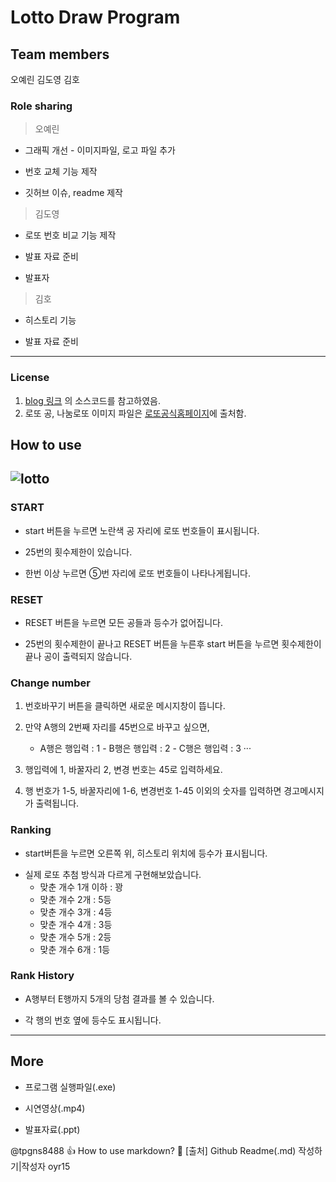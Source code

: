 Lotto Draw Program
============ 
Team members
- 
오예린 김도영 김호

### Role sharing 
>오예린 

+ 그래픽 개선 - 이미지파일, 로고 파일 추가
* 번호 교체 기능 제작
- 깃허브 이슈, readme 제작

>김도영

+ 로또 번호 비교 기능 제작
* 발표 자료 준비
- 발표자

>김호

+ 히스토리 기능
* 발표 자료 준비
----

### License
1. [blog 링크](https://korn123.blog.me/30097873872) 의 소스코드를 참고하였음.
2. 로또 공, 나눔로또 이미지 파일은 [로또공식홈페이지](https://m.dhlottery.co.kr/common.do?method=main)에 출처함. 

How to use
----- 
![lotto](https://user-images.githubusercontent.com/44154076/49695106-f82ce680-fbd8-11e8-8135-fb4b9c4dac67.png)
----



### START 
+ start 버튼을 누르면 노란색 공 자리에 로또 번호들이 표시됩니다.  
* 25번의 횟수제한이 있습니다.
- 한번 이상 누르면 ⑤번 자리에 로또 번호들이 나타나게됩니다.



### RESET
+ RESET 버튼을 누르면 모든 공들과 등수가 없어집니다.  
* 25번의 횟수제한이 끝나고 RESET 버튼을 누른후 start 버튼을 누르면 횟수제한이 끝나 공이 출력되지 않습니다.


### Change number
1. 번호바꾸기 버튼을 클릭하면 새로운 메시지창이 뜹니다.

2. 만약 A행의 2번째 자리를 45번으로 바꾸고 싶으면,
    + A행은 행입력 : 1 - B행은 행입력 : 2 - C행은 행입력 : 3  ···
    
3. 행입력에 1, 바꿀자리 2, 변경 번호는 45로 입력하세요.

4. 행 번호가 1-5, 바꿀자리에 1-6, 변경번호 1-45 이외의 숫자를 입력하면 경고메시지가 출력됩니다.

### Ranking
+ start버튼을 누르면 오른쪽 위, 히스토리 위치에 등수가 표시됩니다.
* 실제 로또 추첨 방식과 다르게 구현해보았습니다.
  - 맞춘 개수 1개 이하 : 꽝
  - 맞춘 개수 2개 : 5등
  - 맞춘 개수 3개 : 4등
  - 맞춘 개수 4개 : 3등
  - 맞춘 개수 5개 : 2등
  - 맞춘 개수 6개 : 1등

### Rank History
+ A행부터 E행까지 5개의 당첨 결과를 볼 수 있습니다.
* 각 행의 번호 옆에 등수도 표시됩니다.

----

## More
+ 프로그램 실행파일(.exe)
* 시연영상(.mp4)
- 발표자료(.ppt)


@tpgns8488 :+1: How to use markdown? :tophat: 
[출처] Github Readme(.md) 작성하기|작성자 oyr15
